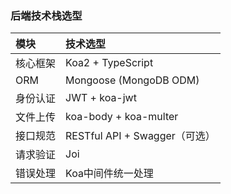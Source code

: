 ### 后端技术栈选型

| 模块         | 技术选型                                      |
|:-------------|:---------------------------------------------|
| 核心框架     | Koa2 + TypeScript                             |
| ORM          | Mongoose (MongoDB ODM)                       |
| 身份认证     | JWT + koa-jwt                               |
| 文件上传     | koa-body + koa-multer                        |
| 接口规范     | RESTful API + Swagger（可选）                |
| 请求验证     | Joi                                         |
| 错误处理     | Koa中间件统一处理                            |
